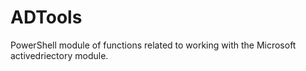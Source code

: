 # ADTools
PowerShell module of functions related to working with the Microsoft activedriectory module.
